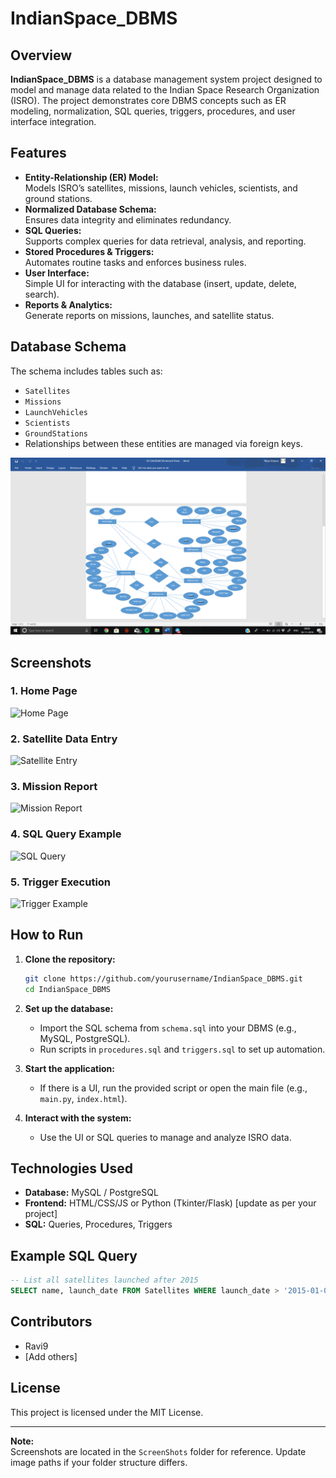 # IndianSpace_DBMS

## Overview

**IndianSpace_DBMS** is a database management system project designed to model and manage data related to the Indian Space Research Organization (ISRO). The project demonstrates core DBMS concepts such as ER modeling, normalization, SQL queries, triggers, procedures, and user interface integration.

## Features

- **Entity-Relationship (ER) Model:**  
  Models ISRO’s satellites, missions, launch vehicles, scientists, and ground stations.
- **Normalized Database Schema:**  
  Ensures data integrity and eliminates redundancy.
- **SQL Queries:**  
  Supports complex queries for data retrieval, analysis, and reporting.
- **Stored Procedures & Triggers:**  
  Automates routine tasks and enforces business rules.
- **User Interface:**  
  Simple UI for interacting with the database (insert, update, delete, search).
- **Reports & Analytics:**  
  Generate reports on missions, launches, and satellite status.

## Database Schema

The schema includes tables such as:

- `Satellites`
- `Missions`
- `LaunchVehicles`
- `Scientists`
- `GroundStations`
- Relationships between these entities are managed via foreign keys.

![ER Diagram](ScreenShots/ER_Diagram.png)

## Screenshots

### 1. Home Page

![Home Page](ScreenShots/HomePage.png)

### 2. Satellite Data Entry

![Satellite Entry](ScreenShots/SatelliteEntry.png)

### 3. Mission Report

![Mission Report](ScreenShots/MissionReport.png)

### 4. SQL Query Example

![SQL Query](ScreenShots/SQLQuery.png)

### 5. Trigger Execution

![Trigger Example](ScreenShots/TriggerExecution.png)

## How to Run

1. **Clone the repository:**
   ```sh
   git clone https://github.com/yourusername/IndianSpace_DBMS.git
   cd IndianSpace_DBMS
   ```

2. **Set up the database:**
   - Import the SQL schema from `schema.sql` into your DBMS (e.g., MySQL, PostgreSQL).
   - Run scripts in `procedures.sql` and `triggers.sql` to set up automation.

3. **Start the application:**
   - If there is a UI, run the provided script or open the main file (e.g., `main.py`, `index.html`).

4. **Interact with the system:**
   - Use the UI or SQL queries to manage and analyze ISRO data.

## Technologies Used

- **Database:** MySQL / PostgreSQL
- **Frontend:** HTML/CSS/JS or Python (Tkinter/Flask) [update as per your project]
- **SQL:** Queries, Procedures, Triggers

## Example SQL Query

```sql
-- List all satellites launched after 2015
SELECT name, launch_date FROM Satellites WHERE launch_date > '2015-01-01';
```

## Contributors

- Ravi9
- [Add others]

## License

This project is licensed under the MIT License.

---

**Note:**  
Screenshots are located in the `ScreenShots` folder for reference. Update image paths if your folder structure differs.
